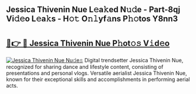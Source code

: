 ## Jessica Thivenin Nue L𝚎a𝚔ed N𝚞𝚍e - Part-8qj Vi𝚍𝚎o L𝚎a𝚔s - H𝚘𝚝 O𝚗𝚕yf𝚊ns P𝚑𝚘tos Y8nn3

# <h2><a href="http://kfenqk.oniu.top/?m=Jessica+Thivenin+Nue">🔗👉 🔴 Jessica Thivenin Nue P𝚑ot𝚘𝚜 V𝚒d𝚎o</a></h2>

[![Jessica Thivenin Nue Nu𝚍e𝚜](https://i.imgur.com/0qMVB7G.gif)](http://kfenqk.oniu.top/?m=Jessica+Thivenin+Nue)
Digital trendsetter Jessica Thivenin Nue, recognized for sharing dance and lifestyle content, consisting of presentations and personal vlogs. Versatile aerialist Jessica Thivenin Nue, known for their exceptional skills and accomplishments in performing aerial acts.  
